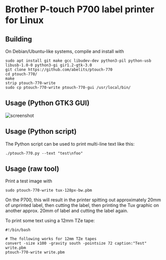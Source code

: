 # Brother P-touch P700 label printer for Linux

## Building

On Debian/Ubuntu-like systems, compile and install with

```
sudo apt install git make gcc libudev-dev python3-pil python-usb libusb-1.0-0 python3-gi gir1.2-gtk-3.0
git clone https://github.com/abelits/ptouch-770
cd ptouch-770/
make
strip ptouch-770-write
sudo cp ptouch-770-write ptouch-770-gui /usr/local/bin/
```
## Usage (Python GTK3 GUI)

![screenshot](https://user-images.githubusercontent.com/2480569/47957306-38ca8c00-dfab-11e8-8d83-3d81aa30278f.png)

## Usage (Python script)

The Python script can be used to print multi-line text like this:

```
./ptouch-770.py --text "test\nfoo"
```

## Usage (raw tool)

Print a test image with

```
sudo ptouch-770-write tux-128px-bw.pbm
```

On the P700, this will result in the printer spitting out approximately 20mm of unprinted label, then cutting the label, then printing the Tux graphic on another approx. 20mm of label and cutting the label again.

To print some text using a 12mm TZe tape:

```
#!/bin/bash

# The following works for 12mm TZe tapes
convert -size x100 -gravity south -pointsize 72 caption:"Test" write.pbm
ptouch-770-write write.pbm 
```
